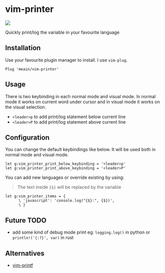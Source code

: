 # vim-printer

![](https://i.imgur.com/9ptxO4c.gif)

Quickly print/log the variable in your favourite language

## Installation

Use your favourite plugin manager to install. I use `vim-plug`.

```
Plug 'meain/vim-printer'
```

## Usage

There is two keybinding in each normal mode and visual mode.
In normal mode it works on current word under cursor and in visual mode it works on the visual selection.

- `<leader>p` to add print/log statement below current line
- `<leader>P` to add print/log statement above current line


## Configuration

You can change the default keybindings like below.
It will be used both in normal mode and visual mode.

```
let g:vim_printer_print_below_keybinding = '<leader>p'
let g:vim_printer_print_above_keybinding = '<leader>P'
```

You can add new languages or override existing by using:

> The text inside `{$}` will be replaced by the variable

```
let g:vim_printer_items = {
      \ 'javascript': 'console.log("{$}:", {$})',
      \ }
```



## Future TODO

- add some kind of debug mode print
    eg: `logging.log()` in python or `println!('{:?}', var)` in rust
    
    
    
## Alternatives


- [vim-printf](https://github.com/mptre/vim-printf)

